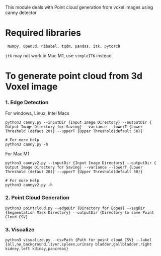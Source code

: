 This module deals with Point cloud generation from voxel images using canny detector

# Required libraries
` Numpy,
 Open3d,
 nibabel,
tqdm,
pandas,
itk,
pytorch`

`itk` may not work in Mac M1, use `simpleITK` instead.

# To generate point cloud from 3d Voxel image

### 1. Edge Detection

For windows, Linux, Intel Macs
``` 
python3 canny.py --inputDir {Input Image Directory} --outputDir { Output Image Directory for Saving} --variance --lowerT {Lower Threshold (defaut 20)} --upperT {Upper Threshold(default 50)}
```
```
# For more Help
python3 canny.py -h
```

For Mac M1
``` 
python3 cannyv2.py --inputDir {Input Image Directory} --outputDir { Output Image Directory for Saving} --variance --lowerT {Lower Threshold (defaut 20)} --upperT {Upper Threshold(default 50)}
```
```
# For more Help
python3 cannyv2.py -h
```

### 2. Point Cloud Generation

```
python3 pointcloud.py --edgeDir {Directory for Edges} --segDir {Segmentation Mask Directory} --outputDir {Directory to save Point Cloud CSV}
```

### 3. Visualize
```
python3 visualize.py --csvPath {Path for point cloud CSV} --label {all,no_background,liver,spleen,urinary bladder,gallbladder,right kidney,left kdiney,pancreas}
```
